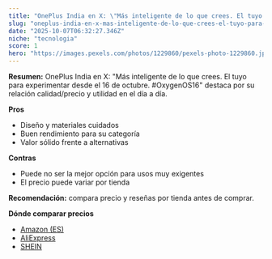 ```yaml
---
title: "OnePlus India en X: \"Más inteligente de lo que crees. El tuyo para experimentar desde el 16 de octubre. #OxygenOS16\""
slug: "oneplus-india-en-x-mas-inteligente-de-lo-que-crees-el-tuyo-para-experimentar-des"
date: "2025-10-07T06:32:27.346Z"
niche: "tecnologia"
score: 1
hero: "https://images.pexels.com/photos/1229860/pexels-photo-1229860.jpeg?auto=compress&cs=tinysrgb&fit=crop&h=627&w=1200&auto=compress&cs=tinysrgb&w=1200&h=675&fit=crop"
---
```


**Resumen:** OnePlus India en X: "Más inteligente de lo que crees. El tuyo para experimentar desde el 16 de octubre. #OxygenOS16" destaca por su relación calidad/precio y utilidad en el día a día.

**Pros**
- Diseño y materiales cuidados
- Buen rendimiento para su categoría
- Valor sólido frente a alternativas

**Contras**
- Puede no ser la mejor opción para usos muy exigentes
- El precio puede variar por tienda

**Recomendación:** compara precio y reseñas por tienda antes de comprar.

**Dónde comparar precios**
- [Amazon (ES)](https://www.amazon.es/s?k=OnePlus%20India%20en%20X%3A%20%22M%C3%A1s%20inteligente%20de%20lo%20que%20crees.%20El%20tuyo%20para%20experimentar%20desde%20el%2016%20de%20octubre.%20%23OxygenOS16%22&tag=teknovashop25-21)
- [AliExpress](https://www.aliexpress.com/wholesale?SearchText=OnePlus%20India%20en%20X%3A%20%22M%C3%A1s%20inteligente%20de%20lo%20que%20crees.%20El%20tuyo%20para%20experimentar%20desde%20el%2016%20de%20octubre.%20%23OxygenOS16%22)
- [SHEIN](https://www.shein.com/pdsearch/OnePlus%20India%20en%20X%3A%20%22M%C3%A1s%20inteligente%20de%20lo%20que%20crees.%20El%20tuyo%20para%20experimentar%20desde%20el%2016%20de%20octubre.%20%23OxygenOS16%22)